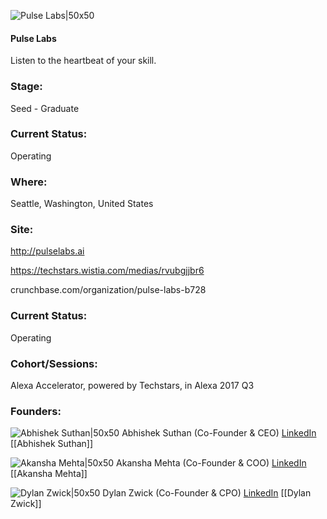 

![Pulse Labs|50x50](https://apimg.techstars.com/connect/images/image_files/5c2d3eaca36c1118e4000011/original/282x282-pulse-labs_2x.png)

#### Pulse Labs
Listen to the heartbeat of your skill.

### Stage: 
Seed - Graduate 

### Current Status: 
Operating

### Where:
Seattle, Washington, United States

### Site:
http://pulselabs.ai

https://techstars.wistia.com/medias/rvubgjjbr6

crunchbase.com/organization/pulse-labs-b728

### Current Status: 
Operating

### Cohort/Sessions: 
Alexa Accelerator, powered by Techstars, in Alexa 2017 Q3

### Founders: 

![Abhishek Suthan|50x50](https://apimg.techstars.com/connect/images/image_files/594c142c9c66a95558000012/original/Abhishek_Suthan_CEO_MSZ_2.png) Abhishek Suthan (Co-Founder & CEO) [LinkedIn](https://linkedin.com/in/asuthan) [[Abhishek Suthan]]

![Akansha Mehta|50x50](https://apimg.techstars.com/connect/images/image_files/594c14769c66a95565000000/original/Akansha_Mehta_COO_MSZ_2.png) Akansha Mehta (Co-Founder & COO) [LinkedIn](https://linkedin.com/in/akanshamehta) [[Akansha Mehta]]

![Dylan Zwick|50x50](https://apimg.techstars.com/connect/images/image_files/5f03a945a36c11549300000d/original/2._Dylan_Zwick.jpg) Dylan Zwick (Co-Founder & CPO) [LinkedIn](https://linkedin.com/in/dylan-zwick-0a249b4) [[Dylan Zwick]]


